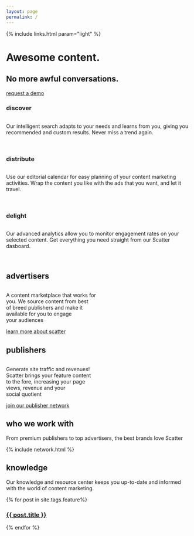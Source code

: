 ```yaml
---
layout: page
permalink: /
---
```

<link rel="stylesheet" href="https://cdnjs.cloudflare.com/ajax/libs/lightbox2/2.7.1/css/lightbox.css">

<!-- hero -->
<div id="hero" class="hero hero__homepage">
  <div class="hero-a">
    <div class="container">
      <div class="row hidden-xs">
        <div class="header-trans">
          {% include links.html param="light" %}
        </div>
      </div>
      <div class="hero-content tac">
        <h1 class="hd-1 mt">Awesome content.</h1>
      </div>
    </div>
  </div>
  <div class="hero-b tac">
    <h2 class="hd-1">No more awful conversations.</h2>
    <div class="breathe">
      <img src="{{ site.baseurl }}/img/hero-scatter-logo.png" alt="">
    </div>
    <div>
      <a href="#contact" class="btn btn-tertiary">request a demo</a>
    </div>
    <div class="hidden-xs skip tac">
      <a href="#content"><img src="{{ site.baseurl }}/img/i-arrow.png" alt=""></a>
    </div>
  </div>
</div>
<!-- /hero -->

<!-- intro -->
<div class="section scatter">
  <div class="container tac">
    <div class="row mt">
      <div class="col-xs-4 arrow-r">
        <div class="brief tac">
          <h3 class="hd-3">discover</h3>
          <img src="{{ site.baseurl }}/img/i-discover.png" alt="">
          <p class="hidden-xs">Our intelligent search adapts to your needs and learns from you, giving you recommended and custom results. Never miss a trend again.</p>
          <span class="hidden-xs screenshot">
            <a href="{{ site.baseurl }}/img/discover-1.jpg" data-lightbox="discover-1"><img src="{{ site.baseurl }}/img/i-discover-1.jpg" alt=""></a>
            <a href="{{ site.baseurl }}/img/discover-2.jpg" data-lightbox="discover-2" class="ml"><img src="{{ site.baseurl }}/img/i-discover-2.jpg" alt=""></a></span>
        </div>
      </div>
      <div class="col-xs-4 arrow-r">
        <div class="brief tac">
          <h3 class="hd-3">distribute</h3>
          <img src="{{ site.baseurl }}/img/i-distribute.png" alt="">
          <p class="hidden-xs">Use our editorial calendar for easy planning of your content marketing activities. Wrap the content you like with the ads that you want, and let it travel.</p>
          <span class="hidden-xs screenshot">
            <a href="{{ site.baseurl }}/img/distribute-1.jpg" data-lightbox="distribute-1"><img src="{{ site.baseurl }}/img/i-distribute-1.jpg" alt=""></a>
            <a href="{{ site.baseurl }}/img/distribute-2.jpg" data-lightbox="distribute-2" class="ml"><img src="{{ site.baseurl }}/img/i-distribute-2.jpg" alt=""></a></span>
        </div>
      </div>
      <div class="col-xs-4">
        <div class="brief tac">
          <h3 class="hd-3">delight</h3>
          <img src="{{ site.baseurl }}/img/i-delight.png" alt="">
          <p class="hidden-xs">Our advanced analytics allow you to monitor engagement rates on your selected content. Get everything you need straight from our Scatter dasboard.</p>
          <span class="hidden-xs screenshot">
            <a href="{{ site.baseurl }}/img/delight-1.jpg" data-lightbox="delight-1"><img src="{{ site.baseurl }}/img/i-delight-1.jpg" alt=""></a>
            <a href="{{ site.baseurl }}/img/delight-2.jpg" data-lightbox="delight-2" class="ml"><img src="{{ site.baseurl }}/img/i-delight-2.jpg" alt=""></a></span>
        </div>
      </div>
    </div>
  </div>
</div>
<!-- /intro -->

<!-- section-1 -->
<div id="section-1" class="section">
  <div class="container star">
    <div class="row tac">
      <div class="col-md-6">
        <div class="advertisers">
          <div class="circle arrow-double">
            <h2 class="hd-2">advertisers</h2>
            <img src="{{ site.baseurl }}/img/i-advertisers.png" alt="">
            <p class="brief-text">
              A content marketplace that works for <br>
              you. We source content from best <br>
              of breed publishers and make it <br>
              available for you to engage <br>
              your audiences
            </p>
          </div>
          <div class="pb"><a href="{{ site.baseurl }}/advertisers" class="btn btn-tertiary">learn more about scatter</a></div>
        </div>
      </div>
      <div class="col-md-6">
        <div class="publishers">
          <div class="circle circle-secondary">
            <h2 class="hd-2">publishers</h2>
            <img src="{{ site.baseurl }}/img/i-publishers.png" alt="">
            <p class="brief-text">
              Generate site traffic and revenues! <br>
              Scatter brings your feature content <br>
              to the fore, increasing your page <br>
              views, revenue and your <br>
              social quotient
            </p>
          </div>
          <div class="pb"><a href="{{ site.baseurl }}/publishers" class="btn btn-tertiary">join our publisher network</a></div>
        </div>
      </div>
    </div>
  </div>
</div>
<!-- /section-1 -->

<div class="section scatter">
  <div class="container tac">
    <h2 class="hd-2">who we work with</h2>
    <p class="brief-text">From premium publishers to top advertisers, the best brands love Scatter</p>
    {% include network.html %}
  </div>
</div>

<div class="section section-gray tac">
  <h2 class="hd-2">knowledge</h2>
  <p class="mb">Our knowledge and resource center keeps you up-to-date and informed with the world of content marketing.</p>
  <div class="container">
    <div class="row mb">
      {% for post in site.tags.feature%}
      <div class="col-md-4 mb">
        <a href="{{ site.baseurl }}{{ post.url }}">
          <div class="article article-sm tac" style="background-image:url('{{ site.baseurl }}/img/articles/{{post.image}}')">
            <h3>{{ post.title }}</h3>
          </div>
        </a>
      </div>
      {% endfor %}
    </div>
  </div>
</div>